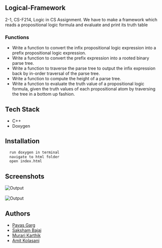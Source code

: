 
## Logical-Framework
2-1, CS-F214, Logic in CS Assignment. We have to make
 a framework which reads a propositional logic formula 
and evaluate and print its truth table

### Functions
- Write a function to convert the infix propositional logic expression into a prefix propositional logic expression.
- Write a function to convert the prefix expression into a rooted binary parse tree.
- Write a function to traverse the parse tree to output the infix expression back by in-order traversal of the parse tree.
- Write a function to compute the height of a parse tree.
- Write a function to evaluate the truth value of a propositional logic formula, given the truth values of each propositional atom by traversing the tree in a bottom up fashion.
## Tech Stack

- C++
- Doxygen



## Installation


```bash
  run doxygen in terminal
  navigate to html folder
  open index.html
```
    
## Screenshots

![Output](https://user-images.githubusercontent.com/97559428/196146174-112dd13a-f8db-4336-99c9-4bc671054789.png)
<br/>
<br/>
![Output](https://user-images.githubusercontent.com/97559428/195933049-2112923e-a3f6-4f99-9b2a-7f089a0d1098.png)



## Authors


- [Pavas Garg](https://www.github.com/pavas23)
- [Saksham Bajaj](https://github.com/SakshamBajaj18)
- [Murari Karthik](https://github.com/Murari-Karthik)
- [Amit Kolasani](https://github.com/AmitKolasani)






